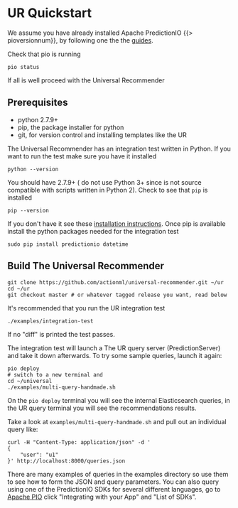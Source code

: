 # UR Quickstart

We assume you have already installed Apache PredictionIO {{> pioversionnum}}, by following one the the [guides](/docs/install). 

Check that pio is running

    pio status
    
If all is well proceed with the Universal Recommender

## Prerequisites

 - python 2.7.9+
 - pip, the package installer for python
 - git, for version control and installing templates like the UR

The Universal Recommender has an integration test written in Python. If you want to run the test make sure you have it installed

    python --version

You should have 2.7.9+ ( do not use Python 3+ since is not source compatible with scripts written in Python 2). Check to see that `pip` is installed 

    pip --version

If you don't have it see these [installation instructions](http://pip.readthedocs.io/en/latest/installing/#install-pip). Once pip is available install the python packages needed for the integration test  

    sudo pip install predictionio datetime
    
## Build The Universal Recommender

```
git clone https://github.com/actionml/universal-recommender.git ~/ur
cd ~/ur
git checkout master # or whatever tagged release you want, read below
```

It's recommended that you run the UR integration test

```
./examples/integration-test
```
    
If no "diff" is printed the test passes.

The integration test will launch a The UR query server (PredictionServer) and take it down afterwards. To try some sample queries, launch it again:

```
pio deploy
# switch to a new terminal and
cd ~/universal
./examples/multi-query-handmade.sh
```

On the `pio deploy` terminal you will see the internal Elasticsearch queries, in the UR query terminal you will see the recommendations results.

Take a look at `examples/multi-query-handmade.sh` and pull out an individual query like:

```
curl -H "Content-Type: application/json" -d '
{
    "user": "u1"
}' http://localhost:8000/queries.json
```

There are many examples of queries in the examples directory so use them to see how to form the JSON and query parameters. You can also query using one of the PredictionIO SDKs for several different languages, go to [Apache PIO](http://predictionio.incubator.apache.org/datacollection/eventapi/) click "Integrating with your App" and "List of SDKs".
